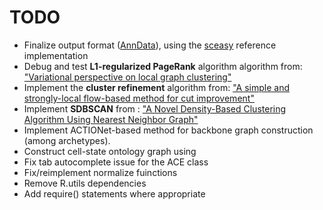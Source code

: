 # TODO

* Finalize output format ([AnnData](https://anndata.readthedocs.io/en/stable/)), using the [sceasy](https://github.com/cellgeni/sceasy) reference implementation
* Debug and test **L1-regularized PageRank** algorithm algorithm from: ["Variational perspective on local graph clustering"](https://github.com/kfoynt/LocalGraphClustering)
* Implement the **cluster refinement** algorithm from: ["A simple and strongly-local flow-based method for cut improvement"](https://github.com/kfoynt/LocalGraphClustering)
* Implement **SDBSCAN** from : ["A Novel Density-Based Clustering Algorithm Using Nearest Neighbor
Graph"](https://github.com/tommylee3003/SDBSCAN)
* Implement ACTIONet-based method for backbone graph construction (among archetypes).
* Construct cell-state ontology graph using 
* Fix tab autocomplete issue for the ACE class
* Fix/reimplement normalize fuinctions
* Remove R.utils dependencies
* Add require() statements where appropriate
